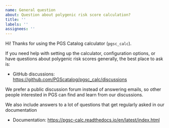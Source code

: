 ```yaml
---
name: General question
about: Question about polygenic risk score calculation?
title: ''
labels: ''
assignees: ''
---
```


Hi! Thanks for using the PGS Catalog calculator (`pgsc_calc`). 

If you need help with setting up the calculator, configuration options, or have questions about polygenic risk scores generally, the best place to ask is:

* GitHub discussions: https://github.com/PGScatalog/pgsc_calc/discussions

We prefer a public discussion forum instead of answering emails, so other people interested in PGS can find and learn from our discussions.

We also include answers to a lot of questions that get regularly asked in our documentation 
 
* Documentation: https://pgsc-calc.readthedocs.io/en/latest/index.html
